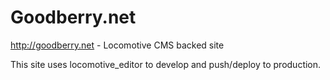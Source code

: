 Goodberry.net
=============

http://goodberry.net - Locomotive CMS backed site

This site uses locomotive_editor to develop and push/deploy to production.
